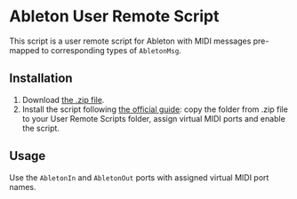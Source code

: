 # Ableton User Remote Script

This script is a user remote script for Ableton with MIDI messages pre-mapped to 
corresponding types of `AbletonMsg`.

## Installation

1. Download [the .zip file](Ableton%20Remote%20Script.zip).
3. Install the script following 
   [the official guide](https://help.ableton.com/hc/en-us/articles/206240184-Creating-your-own-Control-Surface-script):
   copy the folder from .zip file to your User Remote Scripts folder, 
   assign virtual MIDI ports and enable the script.

## Usage

Use the `AbletonIn` and `AbletonOut` ports with assigned virtual MIDI port names.
